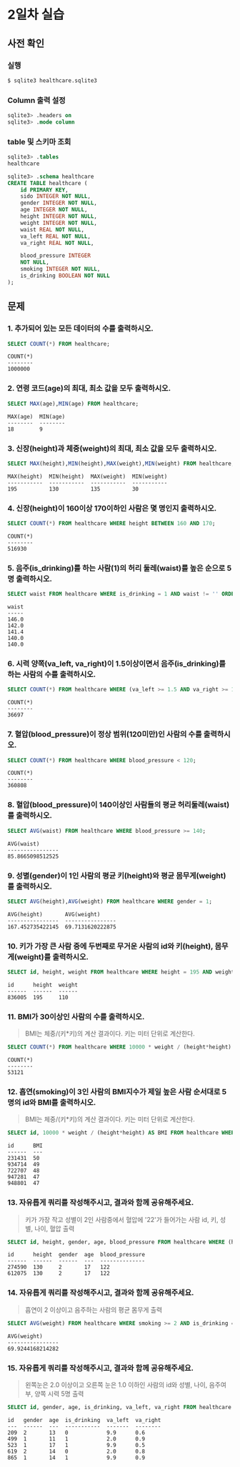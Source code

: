# 2일차 실습

## 사전 확인

### 실행

```bash
$ sqlite3 healthcare.sqlite3 
```

### Column 출력 설정

```sql
sqlite3> .headers on 
sqlite3> .mode column
```

### table 및 스키마 조회

```sql
sqlite3> .tables
healthcare

sqlite3> .schema healthcare
CREATE TABLE healthcare (
    id PRIMARY KEY,        
    sido INTEGER NOT NULL, 
    gender INTEGER NOT NULL,
    age INTEGER NOT NULL,  
    height INTEGER NOT NULL,
    weight INTEGER NOT NULL,
    waist REAL NOT NULL,   
    va_left REAL NOT NULL, 
    va_right REAL NOT NULL,

    blood_pressure INTEGER 
    NOT NULL,
    smoking INTEGER NOT NULL,
    is_drinking BOOLEAN NOT NULL
);
```

## 문제

### 1. 추가되어 있는 모든 데이터의 수를 출력하시오.

```sql
SELECT COUNT(*) FROM healthcare;
```

```
COUNT(*)
--------
1000000 
```

### 2. 연령 코드(age)의 최대, 최소 값을 모두 출력하시오. 

```sql
SELECT MAX(age),MIN(age) FROM healthcare;
```

```
MAX(age)  MIN(age)
--------  --------
18        9    
```

### 3. 신장(height)과 체중(weight)의 최대, 최소 값을 모두 출력하시오.

```sql
SELECT MAX(height),MIN(height),MAX(weight),MIN(weight) FROM healthcare;
```

```
MAX(height)  MIN(height)  MAX(weight)  MIN(weight)
-----------  -----------  -----------  -----------
195          130          135          30  
```

### 4. 신장(height)이 160이상 170이하인 사람은 몇 명인지 출력하시오.

```sql
SELECT COUNT(*) FROM healthcare WHERE height BETWEEN 160 AND 170;
```

```
COUNT(*)
--------
516930
```

### 5. 음주(is_drinking)를 하는 사람(1)의 허리 둘레(waist)를 높은 순으로 5명 출력하시오. 

```sql
SELECT waist FROM healthcare WHERE is_drinking = 1 AND waist != '' ORDER BY waist DESC LIMIT 5;
```

```
waist
-----
146.0
142.0
141.4
140.0
140.0
```

### 6. 시력 양쪽(va_left, va_right)이 1.5이상이면서 음주(is_drinking)를 하는 사람의 수를 출력하시오.

```sql
SELECT COUNT(*) FROM healthcare WHERE (va_left >= 1.5 AND va_right >= 1.5) AND is_drinking = 1;
```

```
COUNT(*)
--------
36697 
```

### 7. 혈압(blood_pressure)이 정상 범위(120미만)인 사람의 수를 출력하시오.

```sql
SELECT COUNT(*) FROM healthcare WHERE blood_pressure < 120;
```

```
COUNT(*)
--------
360808
```

### 8. 혈압(blood_pressure)이 140이상인 사람들의 평균 허리둘레(waist)를 출력하시오.

```sql
SELECT AVG(waist) FROM healthcare WHERE blood_pressure >= 140;
```

```
AVG(waist)      
----------------
85.8665098512525
```

### 9. 성별(gender)이 1인 사람의 평균 키(height)와 평균 몸무게(weight)를 출력하시오.

```sql
SELECT AVG(height),AVG(weight) FROM healthcare WHERE gender = 1;
```

```
AVG(height)       AVG(weight)     
----------------  ----------------
167.452735422145  69.7131620222875
```

### 10. 키가 가장 큰 사람 중에 두번째로 무거운 사람의 id와 키(height), 몸무게(weight)를 출력하시오.

```sql
SELECT id, height, weight FROM healthcare WHERE height = 195 AND weight ORDER BY weight DESC LIMIT 1 OFFSET 1;
```

```
id      height  weight
------  ------  ------
836005  195     110   
```

### 11. BMI가 30이상인 사람의 수를 출력하시오. 

> BMI는 체중/(키*키)의 계산 결과이다. 
> 키는 미터 단위로 계산한다.

```sql
SELECT COUNT(*) FROM healthcare WHERE 10000 * weight / (height*height) >= 30;
```

```
COUNT(*)
--------
53121 
```

### 12. 흡연(smoking)이 3인 사람의 BMI지수가 제일 높은 사람 순서대로 5명의 id와 BMI를 출력하시오.

> BMI는 체중/(키*키)의 계산 결과이다. 
> 키는 미터 단위로 계산한다.

```sql
SELECT id, 10000 * weight / (height*height) AS BMI FROM healthcare WHERE smoking = 3 ORDER BY BMI DESC LIMIT 5;
```

```
id      BMI
------  ---
231431  50 
934714  49 
722707  48 
947281  47 
948801  47 
```

### 13. 자유롭게 쿼리를 작성해주시고, 결과와 함께 공유해주세요.

> 키가 가장 작고 성별이 2인 사람중에서 혈압에 '22'가 들어가는 사람 id, 키, 성별, 나이, 혈압 출력

```sql
SELECT id, height, gender, age, blood_pressure FROM healthcare WHERE (height = 130 AND gender = 2) AND blood_pressure LIKE '%22%';
```

```
id      height  gender  age  blood_pressure
------  ------  ------  ---  --------------
274590  130     2       17   122           
612075  130     2       17   122    
```

### 14. 자유롭게 쿼리를 작성해주시고, 결과와 함께 공유해주세요.

> 흡연이 2 이상이고 음주하는 사람의 평균 몸무게 출력

```sql
SELECT AVG(weight) FROM healthcare WHERE smoking >= 2 AND is_drinking = 1;
```

```
AVG(weight)     
----------------
69.9244168214282
```

### 15. 자유롭게 쿼리를 작성해주시고, 결과와 함께 공유해주세요.

>왼쪽눈은 2.0 이상이고 오른쪽 눈은 1.0 이하인 사람의 id와 성별, 나이, 음주여부, 양쪽 시력 5명 출력

```sql
SELECT id, gender, age, is_drinking, va_left, va_right FROM healthcare WHERE va_left >= 2.0 AND va_right <= 1.0 LIMIT 5;
```

```
id   gender  age  is_drinking  va_left  va_right
---  ------  ---  -----------  -------  --------
209  2       13   0            9.9      0.6     
499  1       11   1            2.0      0.9     
523  1       17   1            9.9      0.5     
619  2       14   0            2.0      0.8     
865  1       14   1            9.9      0.9   
```